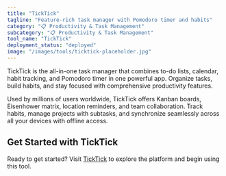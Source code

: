 ```yaml
---
title: "TickTick"
tagline: "Feature-rich task manager with Pomodoro timer and habits"
category: "📋 Productivity & Task Management"
subcategory: "📋 Productivity & Task Management"
tool_name: "TickTick"
deployment_status: "deployed"
image: "/images/tools/ticktick-placeholder.jpg"
---
```

TickTick is the all-in-one task manager that combines to-do lists, calendar, habit tracking, and Pomodoro timer in one powerful app. Organize tasks, build habits, and stay focused with comprehensive productivity features.

Used by millions of users worldwide, TickTick offers Kanban boards, Eisenhower matrix, location reminders, and team collaboration. Track habits, manage projects with subtasks, and synchronize seamlessly across all your devices with offline access.

## Get Started with TickTick

Ready to get started? Visit [TickTick](https://ticktick.com) to explore the platform and begin using this tool.